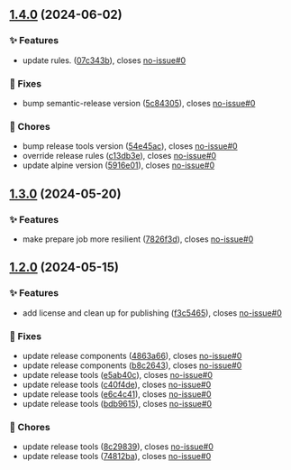 ## [1.4.0](https://gitlab.moselwal.io/devops/ci-cd-components/build-tools/compare/1.3.0...1.4.0) (2024-06-02)

### :sparkles: Features

* update rules. ([07c343b](https://gitlab.moselwal.io/devops/ci-cd-components/build-tools/commit/07c343b215923fef3ff73b069d0bf0bbf0418c0c)), closes [no-issue#0](https://gitlab.moselwal.io/devops/no-issue/issues/0)

### :bug: Fixes

* bump semantic-release version ([5c84305](https://gitlab.moselwal.io/devops/ci-cd-components/build-tools/commit/5c843055bef120ad11561b64f8ca060f1e1e61dd)), closes [no-issue#0](https://gitlab.moselwal.io/devops/no-issue/issues/0)

### :repeat: Chores

* bump release tools version ([54e45ac](https://gitlab.moselwal.io/devops/ci-cd-components/build-tools/commit/54e45acecdf3992ba143c37e79c49a1af073cb67)), closes [no-issue#0](https://gitlab.moselwal.io/devops/no-issue/issues/0)
* override release rules  ([c13db3e](https://gitlab.moselwal.io/devops/ci-cd-components/build-tools/commit/c13db3e72f180766b7a31eac64a2e3d7a1c3001c)), closes [no-issue#0](https://gitlab.moselwal.io/devops/no-issue/issues/0)
* update alpine version ([5916e01](https://gitlab.moselwal.io/devops/ci-cd-components/build-tools/commit/5916e01c5b57c5aedcb5bcbcaca865f1cb9db516)), closes [no-issue#0](https://gitlab.moselwal.io/devops/no-issue/issues/0)

## [1.3.0](https://gitlab.moselwal.io/devops/ci-cd-components/build-tools/compare/1.2.0...1.3.0) (2024-05-20)


### :sparkles: Features

* make prepare job more resilient ([7826f3d](https://gitlab.moselwal.io/devops/ci-cd-components/build-tools/commit/7826f3dd664ff6d8ac8f9461dc2c77e7d695d213)), closes [no-issue#0](https://gitlab.moselwal.io/devops/no-issue/issues/0)

## [1.2.0](https://gitlab.moselwal.io/devops/ci-cd-components/build-tools/compare/1.1.17...1.2.0) (2024-05-15)


### :sparkles: Features

* add license and clean up for publishing ([f3c5465](https://gitlab.moselwal.io/devops/ci-cd-components/build-tools/commit/f3c5465d9591938099e94d6b83a16ec2fcc7efa2)), closes [no-issue#0](https://gitlab.moselwal.io/devops/no-issue/issues/0)


### :bug: Fixes

* update release components ([4863a66](https://gitlab.moselwal.io/devops/ci-cd-components/build-tools/commit/4863a6683b75c84fa374c315a0538c82c93b2352)), closes [no-issue#0](https://gitlab.moselwal.io/devops/no-issue/issues/0)
* update release components ([b8c2643](https://gitlab.moselwal.io/devops/ci-cd-components/build-tools/commit/b8c2643e9110301be53cd7f061a606510b49d26d)), closes [no-issue#0](https://gitlab.moselwal.io/devops/no-issue/issues/0)
* update release tools ([e5ab40c](https://gitlab.moselwal.io/devops/ci-cd-components/build-tools/commit/e5ab40cebdccf1468ed4b386fc9001df22483b53)), closes [no-issue#0](https://gitlab.moselwal.io/devops/no-issue/issues/0)
* update release tools ([c40f4de](https://gitlab.moselwal.io/devops/ci-cd-components/build-tools/commit/c40f4de0a2c7a65b7f3bd8ea6dce00b3a96e4f65)), closes [no-issue#0](https://gitlab.moselwal.io/devops/no-issue/issues/0)
* update release tools ([e6c4c41](https://gitlab.moselwal.io/devops/ci-cd-components/build-tools/commit/e6c4c419e6978f1169ae72e63bbbe908b1ee6086)), closes [no-issue#0](https://gitlab.moselwal.io/devops/no-issue/issues/0)
* update release tools ([bdb9615](https://gitlab.moselwal.io/devops/ci-cd-components/build-tools/commit/bdb96152a9cbfe99d7db7ca68a659cf1bca41fe0)), closes [no-issue#0](https://gitlab.moselwal.io/devops/no-issue/issues/0)


### :repeat: Chores

* update release tools ([8c29839](https://gitlab.moselwal.io/devops/ci-cd-components/build-tools/commit/8c29839e3788d82a6ba2f8edcbe18a84a908dce9)), closes [no-issue#0](https://gitlab.moselwal.io/devops/no-issue/issues/0)
* update release tools ([74812ba](https://gitlab.moselwal.io/devops/ci-cd-components/build-tools/commit/74812bacabce9da960c5faebb1c5c1f06fa9f061)), closes [no-issue#0](https://gitlab.moselwal.io/devops/no-issue/issues/0)

